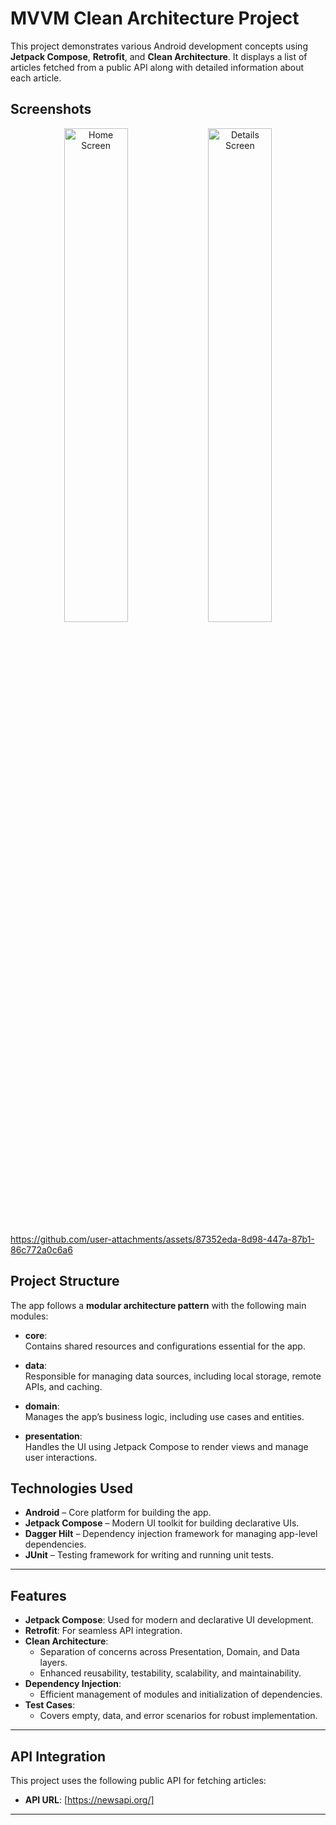 # MVVM Clean Architecture Project

This project demonstrates various Android development concepts using **Jetpack Compose**, **Retrofit**, and **Clean Architecture**. It displays a list of articles fetched from a public API along with detailed information about each article.

## Screenshots

<p align="center">
  <img src="assets/ListScreen.jpeg" alt="Home Screen" width="45%" />
  <img src="assets/DetailsScreen.jpeg" alt="Details Screen" width="45%" />
</p>

https://github.com/user-attachments/assets/87352eda-8d98-447a-87b1-86c772a0c6a6

## Project Structure

The app follows a **modular architecture pattern** with the following main modules:

- **core**:  
  Contains shared resources and configurations essential for the app.

- **data**:  
  Responsible for managing data sources, including local storage, remote APIs, and caching.

- **domain**:  
  Manages the app’s business logic, including use cases and entities.

- **presentation**:  
  Handles the UI using Jetpack Compose to render views and manage user interactions.

## Technologies Used

- **Android** – Core platform for building the app.
- **Jetpack Compose** – Modern UI toolkit for building declarative UIs.
- **Dagger Hilt** – Dependency injection framework for managing app-level dependencies.
- **JUnit** – Testing framework for writing and running unit tests.

---

## Features

- **Jetpack Compose**: Used for modern and declarative UI development.
- **Retrofit**: For seamless API integration.
- **Clean Architecture**: 
  - Separation of concerns across Presentation, Domain, and Data layers.
  - Enhanced reusability, testability, scalability, and maintainability.
- **Dependency Injection**: 
  - Efficient management of modules and initialization of dependencies.
- **Test Cases**:
  - Covers empty, data, and error scenarios for robust implementation.

---

## API Integration

This project uses the following public API for fetching articles:
- **API URL**: [https://newsapi.org/]

---



